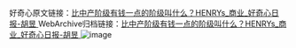好奇心原文链接：[比中产阶级有钱一点的阶级叫什么？HENRYs_商业_好奇心日报-胡昱 ](https://www.qdaily.com/articles/10539.html)
WebArchive归档链接：[比中产阶级有钱一点的阶级叫什么？HENRYs_商业_好奇心日报-胡昱 ](http://web.archive.org/web/20180214232335/http://www.qdaily.com:80/articles/10539.html)
![image](http://ww3.sinaimg.cn/large/007d5XDply1g3vzj9z56sj30u02nj7wh)